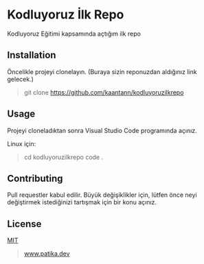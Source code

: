 # Kodluyoruz İlk Repo

Kodluyoruz Eğitimi kapsamında açtığım ilk repo

## Installation

Öncelikle projeyi clonelayın. (Buraya sizin reponuzdan aldığınız link gelecek.)

 >git clone https://github.com/kaantann/kodluyoruzilkrepo

## Usage

Projeyi cloneladıktan sonra Visual Studio Code programında açınız.

Linux için:

>cd kodluyoruzilkrepo
>code .

## Contributing

Pull requestler kabul edilir. Büyük değişiklikler için, lütfen önce neyi değiştirmek istediğinizi tartışmak için bir konu açınız.

## License

[MIT](https://choosealicense.com/licenses/mit/)

>www.patika.dev
